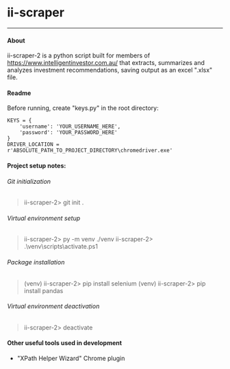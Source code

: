 # ii-scraper

---

#### About

ii-scraper-2 is a python script built for members of https://www.intelligentinvestor.com.au/ that extracts, summarizes and analyzes investment recommendations, saving output as an excel ".xlsx" file.

#### Readme

Before running, create "keys.py" in the root directory:

    KEYS = {
        'username': 'YOUR_USERNAME_HERE',
        'password': 'YOUR_PASSWORD_HERE'
    }
    DRIVER_LOCATION = r'ABSOLUTE_PATH_TO_PROJECT_DIRECTORY\chromedriver.exe'

#### Project setup notes:

###### Git initialization

> ii-scraper-2> git init .

###### Virtual environment setup

> ii-scraper-2> py -m venv ./venv
> ii-scraper-2> .\venv\scripts\activate.ps1

###### Package installation

> (venv) ii-scraper-2> pip install selenium
> (venv) ii-scraper-2> pip install pandas

###### Virtual environment deactivation

> ii-scraper-2> deactivate

#### Other useful tools used in development

- "XPath Helper Wizard" Chrome plugin
